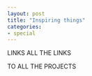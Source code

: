 ```yaml
---
layout: post
title: "Inspiring things"
categories:
- special
---
```


LINKS ALL THE LINKS

TO ALL THE PROJECTS